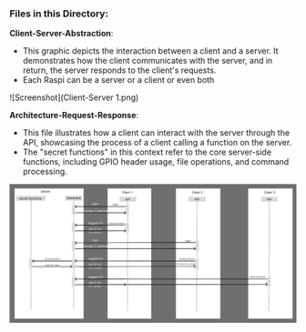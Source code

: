 ### Files in this Directory:

**Client-Server-Abstraction**:
- This graphic depicts the interaction between a client and a server. It demonstrates how the client communicates with the server, and in return, the server responds to the client's requests.
- Each Raspi can be a server or a client or even both

![Screenshot](Client-Server 1.png)


**Architecture-Request-Response**:
- This file illustrates how a client can interact with the server through the API, showcasing the process of a client calling a function on the server.
- The "secret functions" in this context refer to the core server-side functions, including GPIO header usage, file operations, and command processing.

![Screenshot](Architecture-Request-Response.png)
